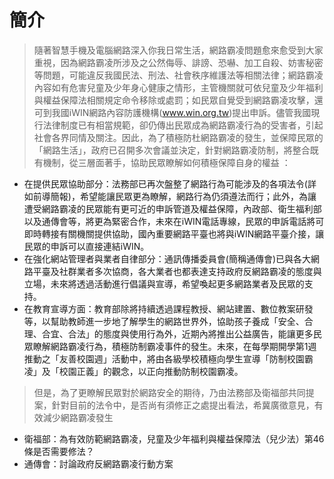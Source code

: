 # 簡介

> 隨著智慧手機及電腦網路深入你我日常生活，網路霸凌問題愈來愈受到大家重視，因為網路霸凌所涉及之公然侮辱、誹謗、恐嚇、加工自殺、妨害秘密等問題，可能違反我國民法、刑法、社會秩序維護法等相關法律；網路霸凌內容如有危害兒童及少年身心健康之情形，主管機關就可依兒童及少年福利與權益保障法相關規定命令移除或處罰；如民眾自覺受到網路霸凌攻擊，還可到我國iWIN網路內容防護機構(www.win.org.tw)提出申訴。儘管我國現行法律制度已有相當規範，卻仍傳出民眾成為網路霸凌行為的受害者，引起社會各界同情及關注。因此，為了積極防杜網路霸凌的發生，並保障民眾的「網路生活」，政府已召開多次會議並決定，針對網路霸凌防制，將整合既有機制，從三層面著手，協助民眾瞭解如何積極保障自身的權益 ：

+ 在提供民眾協助部分：法務部已再次盤整了網路行為可能涉及的各項法令(詳如前導簡報)，希望能讓民眾更為瞭解，網路行為仍須遵法而行；此外，為讓遭受網路霸凌的民眾能有更可近的申訴管道及權益保障，內政部、衛生福利部以及通傳會等，將更為緊密合作，未來在iWIN電話專線，民眾的申訴電話將可即時轉接有關機關提供協助，國內重要網路平臺也將與iWIN網路平臺介接，讓民眾的申訴可以直接連結iWIN。
+ 在強化網站管理者與業者自律部分：通訊傳播委員會(簡稱通傳會)已與各大網路平臺及社群業者多次協商，各大業者也都表達支持政府反網路霸凌的態度與立場，未來將透過活動進行倡議與宣導，希望喚起更多網路業者及民眾的支持。
+ 在教育宣導方面：教育部除將持續透過課程教授、網站建置、數位教案研發等，以幫助教師進一步地了解學生的網路世界外，協助孩子養成「安全、合理、合宜、合法」的態度與使用行為外，近期內將推出公益廣告，能讓更多民眾瞭解網路霸凌行為，積極防制霸凌事件的發生。未來，在每學期開學第1週推動之「友善校園週」活動中，將由各級學校積極向學生宣導「防制校園霸凌」及「校園正義」的觀念，以正向推動防制校園霸凌。

> 但是，為了更瞭解民眾對於網路安全的期待，乃由法務部及衛福部共同提案，針對目前的法令中，是否尚有須修正之處提出看法，希冀廣徵意見，有效減少網路霸凌發生

+ 衛福部：為有效防範網路霸凌，兒童及少年福利與權益保障法（兒少法）第46條是否需要修法？
+ 通傳會：討論政府反網路霸凌行動方案

